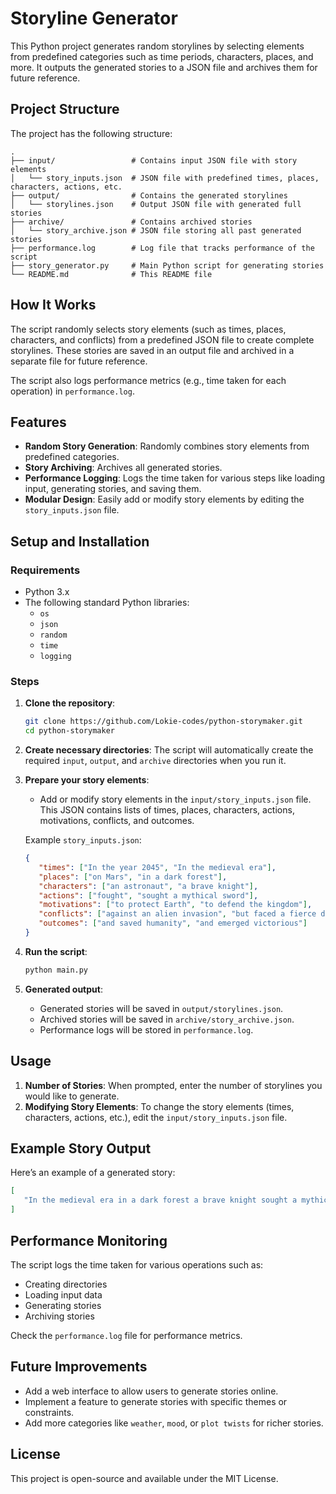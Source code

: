 
# Storyline Generator

This Python project generates random storylines by selecting elements from predefined categories such as time periods, characters, places, and more. It outputs the generated stories to a JSON file and archives them for future reference.

## Project Structure

The project has the following structure:
```
.
├── input/                 # Contains input JSON file with story elements
│   └── story_inputs.json  # JSON file with predefined times, places, characters, actions, etc.
├── output/                # Contains the generated storylines
│   └── storylines.json    # Output JSON file with generated full stories
├── archive/               # Contains archived stories
│   └── story_archive.json # JSON file storing all past generated stories
├── performance.log        # Log file that tracks performance of the script
├── story_generator.py     # Main Python script for generating stories
└── README.md              # This README file
```

## How It Works

The script randomly selects story elements (such as times, places, characters, and conflicts) from a predefined JSON file to create complete storylines. These stories are saved in an output file and archived in a separate file for future reference.

The script also logs performance metrics (e.g., time taken for each operation) in `performance.log`.

## Features

- **Random Story Generation**: Randomly combines story elements from predefined categories.
- **Story Archiving**: Archives all generated stories.
- **Performance Logging**: Logs the time taken for various steps like loading input, generating stories, and saving them.
- **Modular Design**: Easily add or modify story elements by editing the `story_inputs.json` file.

## Setup and Installation

### Requirements

- Python 3.x
- The following standard Python libraries:
  - `os`
  - `json`
  - `random`
  - `time`
  - `logging`

### Steps

1. **Clone the repository**:
   ```bash
   git clone https://github.com/Lokie-codes/python-storymaker.git
   cd python-storymaker
   ```

2. **Create necessary directories**:
   The script will automatically create the required `input`, `output`, and `archive` directories when you run it.

3. **Prepare your story elements**:
   - Add or modify story elements in the `input/story_inputs.json` file. This JSON contains lists of times, places, characters, actions, motivations, conflicts, and outcomes.
   
   Example `story_inputs.json`:
   ```json
   {
      "times": ["In the year 2045", "In the medieval era"],
      "places": ["on Mars", "in a dark forest"],
      "characters": ["an astronaut", "a brave knight"],
      "actions": ["fought", "sought a mythical sword"],
      "motivations": ["to protect Earth", "to defend the kingdom"],
      "conflicts": ["against an alien invasion", "but faced a fierce dragon"],
      "outcomes": ["and saved humanity", "and emerged victorious"]
   }
   ```

4. **Run the script**:
   ```bash
   python main.py
   ```

5. **Generated output**:
   - Generated stories will be saved in `output/storylines.json`.
   - Archived stories will be saved in `archive/story_archive.json`.
   - Performance logs will be stored in `performance.log`.

## Usage

1. **Number of Stories**: When prompted, enter the number of storylines you would like to generate.
2. **Modifying Story Elements**: To change the story elements (times, characters, actions, etc.), edit the `input/story_inputs.json` file.

## Example Story Output

Here’s an example of a generated story:

```json
[
   "In the medieval era in a dark forest a brave knight sought a mythical sword to defend the kingdom but faced a fierce dragon and emerged victorious"
]
```

## Performance Monitoring

The script logs the time taken for various operations such as:

- Creating directories
- Loading input data
- Generating stories
- Archiving stories

Check the `performance.log` file for performance metrics.

## Future Improvements

- Add a web interface to allow users to generate stories online.
- Implement a feature to generate stories with specific themes or constraints.
- Add more categories like `weather`, `mood`, or `plot twists` for richer stories.

## License

This project is open-source and available under the MIT License.
